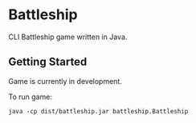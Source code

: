 
# Battleship

CLI Battleship game written in Java.

## Getting Started

Game is currently in development.

To run game:

`java -cp dist/battleship.jar battleship.Battleship`

